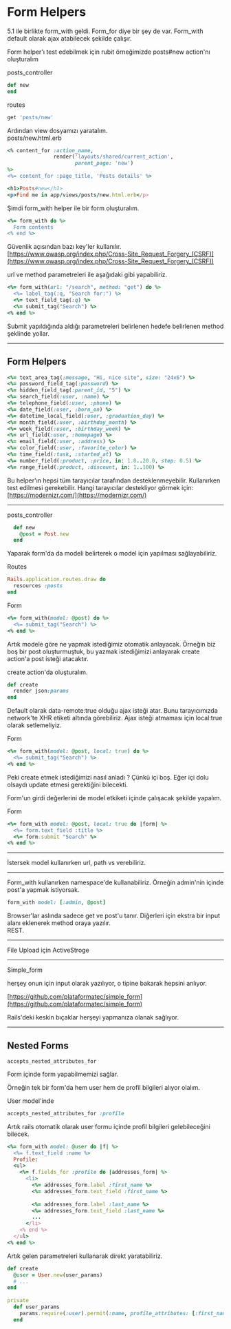 # Form Helpers

5.1 ile birlikte form_with geldi. Form_for diye bir şey de var. Form_with default olarak ajax atabilecek şekilde çalışır.

Form helper'ı test edebilmek için rubit örneğimizde posts#new action'nı oluşturalım

posts_controller
```ruby
def new
end
```

routes
```ruby
get 'posts/new'
```

Ardından view dosyamızı yaratalım.  
posts/new.html.erb  
```ruby
<% content_for :action_name,
               render('layouts/shared/current_action',
                      parent_page: 'new')
%>
<%= content_for :page_title, 'Posts details' %>

<h1>Posts#new</h1>
<p>Find me in app/views/posts/new.html.erb</p>
```

Şimdi form_with helper ile bir form oluşturalım.
```ruby
<%= form_with do %>
  Form contents
<% end %>
```

Güvenlik açısından bazı key'ler kullanılır. 
[https://www.owasp.org/index.php/Cross-Site_Request_Forgery_(CSRF)](https://www.owasp.org/index.php/Cross-Site_Request_Forgery_(CSRF))

url ve method parametreleri ile aşağıdaki gibi yapabiliriz.
```ruby
<%= form_with(url: "/search", method: "get") do %>
  <%= label_tag(:q, "Search for:") %>
  <%= text_field_tag(:q) %>
  <%= submit_tag("Search") %>
<% end %>
```
Submit yapıldığında aldığı parametreleri belirlenen hedefe belirlenen method şeklinde yollar.

---

## Form Helpers

```ruby
<%= text_area_tag(:message, "Hi, nice site", size: "24x6") %>
<%= password_field_tag(:password) %>
<%= hidden_field_tag(:parent_id, "5") %>
<%= search_field(:user, :name) %>
<%= telephone_field(:user, :phone) %>
<%= date_field(:user, :born_on) %>
<%= datetime_local_field(:user, :graduation_day) %>
<%= month_field(:user, :birthday_month) %>
<%= week_field(:user, :birthday_week) %>
<%= url_field(:user, :homepage) %>
<%= email_field(:user, :address) %>
<%= color_field(:user, :favorite_color) %>
<%= time_field(:task, :started_at) %>
<%= number_field(:product, :price, in: 1.0..20.0, step: 0.5) %>
<%= range_field(:product, :discount, in: 1..100) %>
```

Bu helper'ın hepsi tüm tarayıcılar tarafından desteklenmeyebilir. Kullanırken test edilmesi gerekebilir. Hangi tarayıcılar destekliyor görmek için: [https://modernizr.com/](https://modernizr.com/)

---

posts_controller
```ruby
  def new
    @post = Post.new
  end
```

Yaparak form'da da modeli belirterek o model için yapılması sağlayabiliriz.

Routes
```ruby
Rails.application.routes.draw do
  resources :posts
end
```

Form
```ruby
<%= form_with(model: @post) do %>
  <%= submit_tag("Search") %>
<% end %>
```

Artık modele göre ne yapmak istediğimiz otomatik anlayacak. Örneğin biz boş bir post oluşturmuştuk, bu yazmak istediğimizi anlayarak create action'a post isteği atacaktır.

create action'da oluşturalım.
```ruby
def create
  render json:params
end
```

Default olarak data-remote:true olduğu ajax isteği atar. Bunu tarayıcımızda network'te XHR etiketi altında görebiliriz. Ajax isteği atmaması için local:true olarak setlemeliyiz.

Form
```ruby
<%= form_with(model: @post, local: true) do %>
  <%= submit_tag("Search") %>
<% end %>
```

Peki create etmek istediğimizi nasıl anladı ? Çünkü içi boş. Eğer içi dolu olsaydı update etmesi gerektiğini bilecekti.

Form'un girdi değerlerini de model etkiketi içinde çalışacak şekilde yapalım.

Form
```ruby
<%= form_with model: @post, local: true do |form| %>
  <%= form.text_field :title %>
  <%= form.submit "Search" %>
<% end %>
```

---

İstersek model kullanırken url, path vs verebiliriz.

---

Form_with kullanırken namespace'de kullanabiliriz. Örneğin admin'nin içinde post'a yapmak istiyorsak.

```ruby
form_with model: [:admin, @post]
```

Browser'lar aslında sadece get ve post'u tanır. Diğerleri için ekstra bir input alanı eklenerek method oraya yazılır.  
REST.

---

File Upload için ActiveStroge

---

Simple_form

herşey onun için input olarak yazılıyor, o tipine bakarak hepsini anlıyor.

[https://github.com/plataformatec/simple_form](https://github.com/plataformatec/simple_form)

Rails'deki keskin bıçaklar herşeyi yapmanıza olanak sağlıyor.

---

## Nested Forms

`accepts_nested_attributes_for`

Form içinde form yapabilmemizi sağlar. 

Örneğin tek bir form'da hem user hem de profil bilgileri alıyor olalım. 

User model'inde
```ruby
accepts_nested_attributes_for :profile
```

Artık rails otomatik olarak user formu içinde profil bilgileri gelebileceğini bilecek.

```ruby
<%= form_with model: @user do |f| %>
  <%= f.text_field :name %>
  Profile:
  <ul>
    <%= f.fields_for :profile do |addresses_form| %>
      <li>
        <%= addresses_form.label :first_name %>
        <%= addresses_form.text_field :first_name %>
 
        <%= addresses_form.label :last_name %>
        <%= addresses_form.text_field :last_name %>
        ...
      </li>
    <% end %>
  </ul>
<% end %>
```

Artık gelen parametreleri kullanarak direkt yaratabiliriz.

```ruby
def create
  @user = User.new(user_params)
  # ...
end
 
private
  def user_params
    params.require(:user).permit(:name, profile_attributes: [:first_name, :last_name])
  end
```

